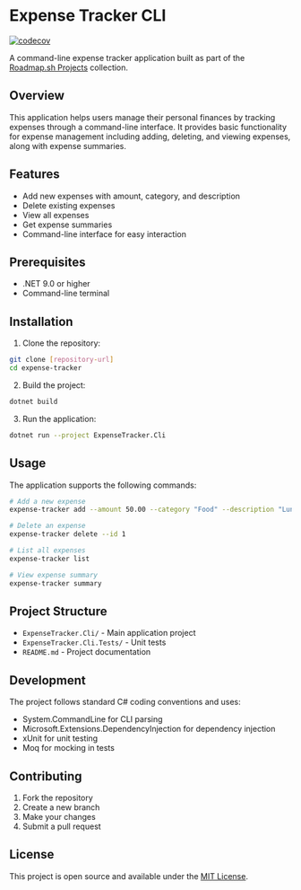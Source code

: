 # Expense Tracker CLI

[![codecov](https://codecov.io/gh/{username}/expense-tracker/branch/master/graph/badge.svg)](https://codecov.io/gh/{username}/expense-tracker)

A command-line expense tracker application built as part of the [Roadmap.sh Projects](https://roadmap.sh/projects/expense-tracker) collection.

## Overview

This application helps users manage their personal finances by tracking expenses through a command-line interface. It provides basic functionality for expense management including adding, deleting, and viewing expenses, along with expense summaries.

## Features

- Add new expenses with amount, category, and description
- Delete existing expenses
- View all expenses
- Get expense summaries
- Command-line interface for easy interaction

## Prerequisites

- .NET 9.0 or higher
- Command-line terminal

## Installation

1. Clone the repository:
```bash
git clone [repository-url]
cd expense-tracker
```

2. Build the project:
```bash
dotnet build
```

3. Run the application:
```bash
dotnet run --project ExpenseTracker.Cli
```

## Usage

The application supports the following commands:

```bash
# Add a new expense
expense-tracker add --amount 50.00 --category "Food" --description "Lunch"

# Delete an expense
expense-tracker delete --id 1

# List all expenses
expense-tracker list

# View expense summary
expense-tracker summary
```

## Project Structure

- `ExpenseTracker.Cli/` - Main application project
- `ExpenseTracker.Cli.Tests/` - Unit tests
- `README.md` - Project documentation

## Development

The project follows standard C# coding conventions and uses:

- System.CommandLine for CLI parsing
- Microsoft.Extensions.DependencyInjection for dependency injection
- xUnit for unit testing
- Moq for mocking in tests

## Contributing

1. Fork the repository
2. Create a new branch
3. Make your changes
4. Submit a pull request

## License

This project is open source and available under the [MIT License](LICENSE).
